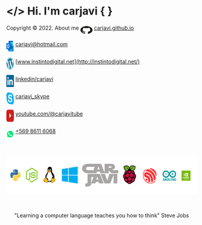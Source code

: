 # </> Hi. I'm carjavi { }
Copyright &copy; 2022. About me <img  align="middle" width="32" height="20" src="https://raw.githubusercontent.com/carjavi/carjavi/master/img/github.svg"> [carjavi.github.io](https://carjavi.github.io/)
<br>
<br>
<img  align="middle" width="20" height="32" src="https://raw.githubusercontent.com/carjavi/carjavi/master/img/outlook.svg"> carjavi@hotmail.com

<img  align="middle" width="20" height="32" src="https://raw.githubusercontent.com/carjavi/carjavi/master/img/wordpress.svg"> [www.instintodigital.net](http://instintodigital.net/)


<img  align="middle" width="20" height="32" src="https://raw.githubusercontent.com/carjavi/carjavi/master/img/linkedin.svg"> [linkedin/carjavi](https://www.linkedin.com/in/carjavi/)

<img  align="middle" width="20" height="32" src="https://raw.githubusercontent.com/carjavi/carjavi/master/img/skype-icon.svg"> [carjavi_skype](https://join.skype.com/invite/JbYFwnfy7UVc)

<img  align="middle" width="20" height="32" src="https://raw.githubusercontent.com/carjavi/carjavi/master/img/youtube-icon.svg"> [youtube.com/@carjavitube](https://join.skype.com/invite/JbYFwnfy7UVc)

<img  align="middle" width="20" height="32" src="https://raw.githubusercontent.com/carjavi/carjavi/master/img/whatsapp.svg"> [+569 8611 6068](https://join.skype.com/invite/JbYFwnfy7UVc)

<br>

<p align="center">
    <a href="https://instintodigital.net/" target="_blank"><img src="https://raw.githubusercontent.com/carjavi/carjavi/master/img/developer.png" height="100" alt="www.instintodigital.net"></a>
</p>
<br>
<p align="center">"Learning a computer language teaches you how to think" Steve Jobs </p>